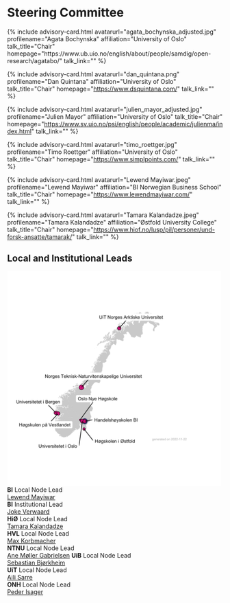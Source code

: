 # Steering Committee

<div id="profile-container">
{% include advisory-card.html avatarurl="agata_bochynska_adjusted.jpg" profilename="Agata Bochynska" affiliation="University of Oslo" talk_title="Chair" homepage="https://www.ub.uio.no/english/about/people/samdig/open-research/agatabo/" talk_link="" %}

{% include advisory-card.html avatarurl="dan_quintana.png" profilename="Dan Quintana" affiliation="University of Oslo" talk_title="Chair" homepage="https://www.dsquintana.com/" talk_link="" %}
  
{% include advisory-card.html avatarurl="julien_mayor_adjusted.jpg" profilename="Julien Mayor" affiliation="University of Oslo" talk_title="Chair" homepage="https://www.sv.uio.no/psi/english/people/academic/julienma/index.html" talk_link="" %}

{% include advisory-card.html avatarurl="timo_roettger.jpg" profilename="Timo Roettger" affiliation="University of Oslo" talk_title="Chair" homepage="https://www.simplpoints.com/" talk_link="" %}

{% include advisory-card.html avatarurl="Lewend Mayiwar.jpeg" profilename="Lewend Mayiwar" affiliation="BI Norwegian Business School" talk_title="Chair" homepage="https://www.lewendmayiwar.com/" talk_link="" %}

{% include advisory-card.html avatarurl="Tamara Kalandadze.jpeg" profilename="Tamara Kalandadze" affiliation="Østfold University College" talk_title="Chair" homepage="https://www.hiof.no/lusp/pil/personer/und-forsk-ansatte/tamarak/" talk_link="" %}
</div>

## Local and Institutional Leads
<img align="left" width="500" height="500" src="img/NORRN_plot.png">

**BI** Local Node Lead </br>
  [Lewend Mayiwar](https://www.lewendmayiwar.com/) </br>
**BI** Institutional Lead </br>
  [Joke Verwaard](https://www.bi.edu/about-bi/employees/research-learning-and-impact/joke-verwaard/) </br>
**HiØ** Local Node Lead </br>
  [Tamara Kalandadze](https://www.hiof.no/lusp/pil/personer/und-forsk-ansatte/tamarak/) </br>
**HVL** Local Node Lead </br>
  [Max Korbmacher](https://sites.google.com/view/maxkorbmacher/) </br>
**NTNU** Local Node Lead </br>
  [Ane Møller Gabrielsen](https://www.ntnu.edu/employees/ane.gabrielsen)
**UiB** Local Node Lead </br>
  [Sebastian Bjørkheim](https://www.uib.no/personer/Sebastian.Bj%C3%B8rkheim) </br>
**UiT** Local Node Lead </br>
  [Aili Sarre](https://uit.no/ansatte/aili.sarre) </br>
**ONH** Local Node Lead </br>
  [Peder Isager](https://pedermisager.org/)
